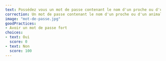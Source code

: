 ```yaml
---
text: Possédez vous un mot de passe contenant le nom d'un proche ou d'un animal de companie ?
correction: Un mot de passe contenant le nom d'un proche ou d'un animal de companie est trouvable en 8 secondes par un pirate ce qui mène à l'usurpation de votre identité sur internet. Nous vous invitons à consulter cette bonne pratique
image: "mot-de-passe.jpg"
goodPractices:
- Avoir un mot de passe fort
choices:
- text: Oui
  score: 0
- text: Non
  score: 100
---
```

